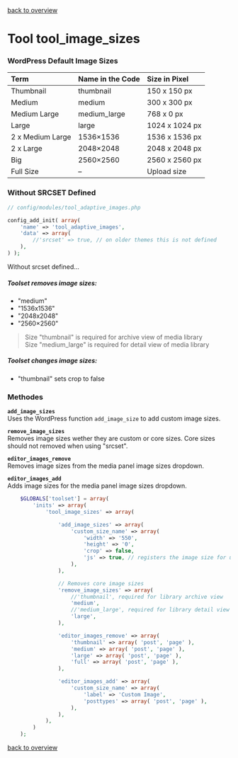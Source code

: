 [back to overview](../../README.markdown#initial-functionality)

Tool tool_image_sizes
===============================

### WordPress Default Image Sizes

| Term | Name in the Code | Size in Pixel |
|:---|:---|:---|
| Thumbnail | thumbnail | 150 x 150 px |
| Medium | medium | 300 x 300 px |
| Medium Large | medium_large | 768 x 0 px |
| Large | large | 1024 x 1024 px |
| 2 x Medium Large | 1536×1536 | 1536 x 1536 px |
| 2 x Large | 2048×2048 | 2048 x 2048 px |
| Big | 2560×2560 | 2560 x 2560 px |
| Full Size | – | Upload size |


### Without SRCSET Defined

```php
// config/modules/tool_adaptive_images.php

config_add_init( array(
	'name' => 'tool_adaptive_images',
	'data' => array(
		//'srcset' => true, // on older themes this is not defined
	),
) );
```
Without srcset defined…<br>
##### Toolset removes image sizes:
- "medium"
- "1536x1536"
- "2048x2048"
- "2560×2560"

> Size "thumbnail" is required for archive view of media library<br>
> Size "medium_large" is required for detail view of media library

##### Toolset changes image sizes:
- "thumbnail" sets crop to false


### Methodes

<b>`add_image_sizes`</b>
<br>Uses the WordPress function `add_image_size` to add custom image sizes.

<b>`remove_image_sizes`</b>
<br>Removes image sizes wether they are custom or core sizes. Core sizes should not removed when using "srcset".

<b>`editor_images_remove`</b>
<br>Removes image sizes from the media panel image sizes dropdown.

<b>`editor_images_add`</b>
<br>Adds image sizes for the media panel image sizes dropdown.

````php
	$GLOBALS['toolset'] = array(
		'inits' => array(
			'tool_image_sizes' => array(

				'add_image_sizes' => array(
					'custom_size_name' => array(
						'width' => '550',
						'height' => '0',
						'crop' => false,
						'js' => true, // registers the image size for use in JavaScript like wp.media
					),
				),

				// Removes core image sizes
				'remove_image_sizes' => array(
					//'thumbnail', required for library archive view
					'medium',
					//'medium_large', required for library detail view
					'large',
				),

				'editor_images_remove' => array(
					'thumbnail' => array( 'post', 'page' ),
					'medium' => array( 'post', 'page' ),
					'large' => array( 'post', 'page' ),
					'full' => array( 'post', 'page' ),
				),

				'editor_images_add' => array(
					'custom_size_name' => array(
						'label' => 'Custom Image',
						'posttypes' => array( 'post', 'page' ),
					),
				),
			),
		)
	);
````

[back to overview](../../README.markdown#initial-functionality)
